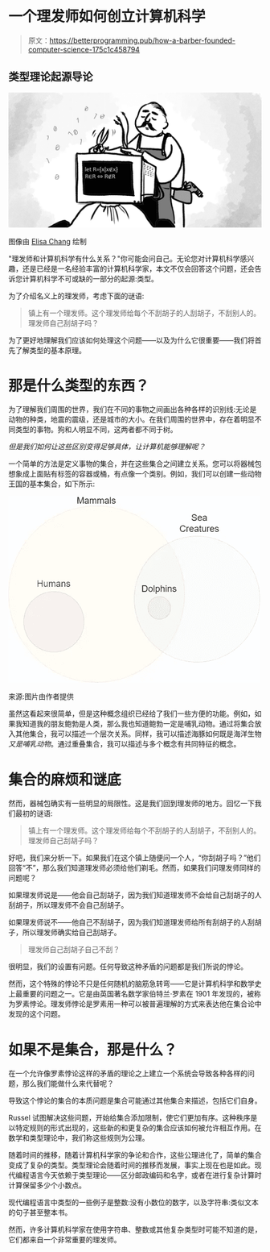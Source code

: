 # 一个理发师如何创立计算机科学

> 原文：<https://betterprogramming.pub/how-a-barber-founded-computer-science-175c1c458794>

## 类型理论起源导论

![](img/360a1d5f55ba2d82fc3817f859e8531c.png)

图像由 [Elisa Chang](https://medium.com/@elisatychang) 绘制

"理发师和计算机科学有什么关系？"你可能会问自己。无论您对计算机科学感兴趣，还是已经是一名经验丰富的计算机科学家，本文不仅会回答这个问题，还会告诉您计算机科学不可或缺的一部分的起源:类型。

为了介绍名义上的理发师，考虑下面的谜语:

> 镇上有一个理发师。这个理发师给每个不刮胡子的人刮胡子，不刮别人的。理发师自己刮胡子吗？

为了更好地理解我们应该如何处理这个问题——以及为什么它很重要——我们将首先了解类型的基本原理。

# 那是什么类型的东西？

为了理解我们周围的世界，我们在不同的事物之间画出各种各样的识别线:无论是动物的种类，地震的震级，还是城市的大小。在我们周围的世界中，存在着明显不同类型的事物。狗和人明显不同，这两者都不同于树。

*但是我们如何让这些区别变得足够具体，让计算机能够理解呢？*

一个简单的方法是定义事物的集合，并在这些集合之间建立关系。您可以将器械包想象成上面贴有标签的容器或桶，有点像一个类别。例如，我们可以创建一些动物王国的基本集合，如下所示:

![](img/14e16cd8afa03b1b2dabcb065171eef4.png)

来源:图片由作者提供

虽然这看起来很简单，但是这种概念组织已经给了我们一些方便的功能。例如，如果我知道我的朋友鲍勃是人类，那么我也知道鲍勃一定是哺乳动物。通过将集合放入其他集合，我可以描述一个层次关系。同样，我可以描述海豚如何既是海洋生物*又是哺乳动物*。通过重叠集合，我可以描述与多个概念有共同特征的概念。

# 集合的麻烦和谜底

然而，器械包确实有一些明显的局限性。这是我们回到理发师的地方。回忆一下我们最初的谜语:

> 镇上有一个理发师。这个理发师给每个不刮胡子的人刮胡子，不刮别人的。理发师自己刮胡子吗？

好吧，我们来分析一下。如果我们在这个镇上随便问一个人，“你刮胡子吗？”他们回答“不”，那么我们知道理发师必须给他们剃毛。然而，如果我们问理发师同样的问题呢？

如果理发师说是——他会自己刮胡子，因为我们知道理发师不会给自己刮胡子的人刮胡子，所以理发师不会自己刮胡子。

如果理发师说不——他自己不刮胡子，因为我们知道理发师给所有刮胡子的人刮胡子，所以理发师确实给自己刮胡子。

> 理发师自己刮胡子自己不刮？

很明显，我们的设置有问题。任何导致这种矛盾的问题都是我们所说的悖论。

然而，这个特殊的悖论不只是任何随机的脑筋急转弯——它是计算机科学和数学史上最重要的问题之一。它是由英国著名数学家伯特兰·罗素在 1901 年发现的，被称为罗素悖论。理发师悖论是罗素用一种可以被普遍理解的方式来表达他在集合论中发现的这个问题。

# 如果不是集合，那是什么？

在一个允许像罗素悖论这样的矛盾的理论之上建立一个系统会导致各种各样的问题，那么我们能做什么来代替呢？

导致这个悖论的集合的本质问题是集合可能通过其他集合来描述，包括它们自身。

Russel 试图解决这些问题，开始给集合添加限制，使它们更加有序。这种秩序是以特定规则的形式出现的，这些新的和更复杂的集合应该如何被允许相互作用。在数学和类型理论中，我们称这些规则为公理。

随着时间的推移，随着计算机科学家的争论和合作，这些公理进化了，简单的集合变成了复杂的类型。类型理论会随着时间的推移而发展，事实上现在也是如此。现代编程语言今天依赖于类型理论——区分邮政编码和名字，或者在进行复杂计算时计算保留多少个小数点。

现代编程语言中类型的一些例子是整数:没有小数位的数字，以及字符串:类似文本的句子甚至整本书。

然而，许多计算机科学家在使用字符串、整数或其他复杂类型时可能不知道的是，它们都来自一个非常重要的理发师。